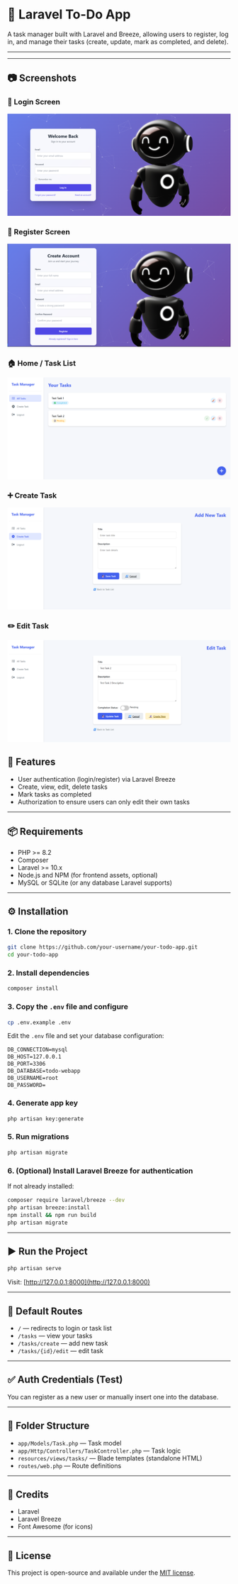 # 📝 Laravel To-Do App

A task manager built with Laravel and Breeze, allowing users to register, log in, and manage their tasks (create, update, mark as completed, and delete).

---
---

## 📷 Screenshots

### 🔐 Login Screen
![Login Screen](screenshots/loginscreen.png)

### 📝 Register Screen
![Register Screen](screenshots/registerscreen.png)

### 🏠 Home / Task List
![Home Screen](screenshots/Home.png)

### ➕ Create Task
![Create Task](screenshots/CreateTask.png)

### ✏️ Edit Task
![Edit Task](screenshots/EditTask.png)


## 🚀 Features

- User authentication (login/register) via Laravel Breeze  
- Create, view, edit, delete tasks  
- Mark tasks as completed  
- Authorization to ensure users can only edit their own tasks  


---

## 📦 Requirements

- PHP >= 8.2  
- Composer  
- Laravel >= 10.x  
- Node.js and NPM (for frontend assets, optional)  
- MySQL or SQLite (or any database Laravel supports)

---

## ⚙️ Installation

### 1. Clone the repository

```bash
git clone https://github.com/your-username/your-todo-app.git
cd your-todo-app
```

### 2. Install dependencies

```bash
composer install
```

### 3. Copy the `.env` file and configure

```bash
cp .env.example .env
```

Edit the `.env` file and set your database configuration:

```env
DB_CONNECTION=mysql
DB_HOST=127.0.0.1
DB_PORT=3306
DB_DATABASE=todo-webapp
DB_USERNAME=root
DB_PASSWORD=
```

### 4. Generate app key

```bash
php artisan key:generate
```

### 5. Run migrations

```bash
php artisan migrate
```

### 6. (Optional) Install Laravel Breeze for authentication

If not already installed:

```bash
composer require laravel/breeze --dev
php artisan breeze:install
npm install && npm run build
php artisan migrate
```

---

## ▶️ Run the Project

```bash
php artisan serve
```

Visit: [http://127.0.0.1:8000](http://127.0.0.1:8000)

---

## 🧪 Default Routes

- `/` — redirects to login or task list  
- `/tasks` — view your tasks  
- `/tasks/create` — add new task  
- `/tasks/{id}/edit` — edit task

---

## ✅ Auth Credentials (Test)

You can register as a new user or manually insert one into the database.

---

## 📁 Folder Structure

- `app/Models/Task.php` — Task model  
- `app/Http/Controllers/TaskController.php` — Task logic  
- `resources/views/tasks/` — Blade templates (standalone HTML)  
- `routes/web.php` — Route definitions

---

## 🙏 Credits

- Laravel  
- Laravel Breeze  
- Font Awesome (for icons)

---

## 📄 License

This project is open-source and available under the [MIT license](LICENSE).
